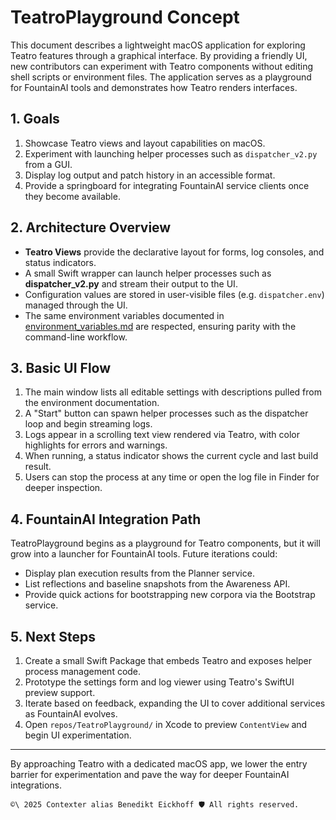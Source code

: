# TeatroPlayground Concept

This document describes a lightweight macOS application for exploring Teatro features through a graphical interface. By providing a friendly UI, new contributors can experiment with Teatro components without editing shell scripts or environment files. The application serves as a playground for FountainAI tools and demonstrates how Teatro renders interfaces.

## 1. Goals

1. Showcase Teatro views and layout capabilities on macOS.
2. Experiment with launching helper processes such as `dispatcher_v2.py` from a GUI.
3. Display log output and patch history in an accessible format.
4. Provide a springboard for integrating FountainAI service clients once they become available.

## 2. Architecture Overview

- **Teatro Views** provide the declarative layout for forms, log consoles, and status indicators.
- A small Swift wrapper can launch helper processes such as **dispatcher_v2.py** and stream their output to the UI.
- Configuration values are stored in user-visible files (e.g. `dispatcher.env`) managed through the UI.
- The same environment variables documented in [environment_variables.md](environment_variables.md) are respected, ensuring parity with the command-line workflow.

## 3. Basic UI Flow

1. The main window lists all editable settings with descriptions pulled from the environment documentation.
2. A "Start" button can spawn helper processes such as the dispatcher loop and begin streaming logs.
3. Logs appear in a scrolling text view rendered via Teatro, with color highlights for errors and warnings.
4. When running, a status indicator shows the current cycle and last build result.
5. Users can stop the process at any time or open the log file in Finder for deeper inspection.

## 4. FountainAI Integration Path

TeatroPlayground begins as a playground for Teatro components, but it will grow into a launcher for FountainAI tools. Future iterations could:

- Display plan execution results from the Planner service.
- List reflections and baseline snapshots from the Awareness API.
- Provide quick actions for bootstrapping new corpora via the Bootstrap service.

## 5. Next Steps

1. Create a small Swift Package that embeds Teatro and exposes helper process management code.
2. Prototype the settings form and log viewer using Teatro's SwiftUI preview support.
3. Iterate based on feedback, expanding the UI to cover additional services as FountainAI evolves.
4. Open `repos/TeatroPlayground/` in Xcode to preview `ContentView` and begin UI experimentation.

---

By approaching Teatro with a dedicated macOS app, we lower the entry barrier for experimentation and pave the way for deeper FountainAI integrations.

``````text
©\ 2025 Contexter alias Benedikt Eickhoff 🛡️ All rights reserved.
``````

